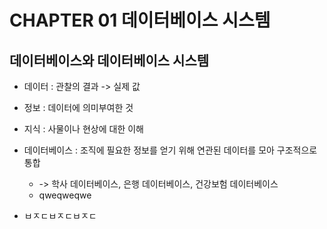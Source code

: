 # CHAPTER 01 데이터베이스 시스템
## 데이터베이스와 데이터베이스 시스템

- 데이터 : 관찰의 결과 -> 실제 값
- 정보 : 데이터에 의미부여한 것
- 지식 : 사물이나 현상에 대한 이해
- 데이터베이스 : 조직에 필요한 정보를 얻기 위해 연관된 데이터를 모아 구조적으로 통합
    - -> 학사 데이터베이스, 은행 데이터베이스, 건강보험 데이터베이스
    - qweqweqwe




- ㅂㅈㄷㅂㅈㄷㅂㅈㄷ 
